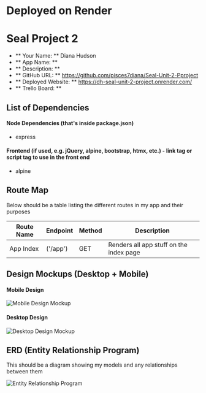# Deployed on Render

# Seal Project 2

- ** Your Name: ** Diana Hudson
- ** App Name: **
- ** Description: **
- ** GitHub URL: ** https://github.com/pisces7diana/Seal-Unit-2-Pproject
- ** Deployed Website: ** https://dh-seal-unit-2-project.onrender.com/
- ** Trello Board: **

## List of Dependencies

#### Node Dependencies (that's inside package.json)

- express

#### Frontend (if used, e.g. jQuery, alpine, bootstrap, htmx, etc.) - link tag or script tag to use in the front end

- alpine

## Route Map

Below should be a table listing the different routes in my app and their purposes

| Route Name | Endpoint | Method | Description |
| ---------- | -------- | ------ | ----------- |
| App Index  | ('/app')    | GET    | Renders all app stuff on the index page

## Design Mockups (Desktop + Mobile)

#### Mobile Design

![Mobile Design Mockup](./url-to-picture.jpg)

#### Desktop Design

![Desktop Design Mockup](./url-to-picture.jpg)

## ERD (Entity Relationship Program)

This should be a diagram showing my models and any relationships between them

![Entity Relationship Program](./url-to-picture.jpg)

